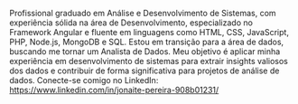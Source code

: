 Profissional graduado em Análise e Desenvolvimento de Sistemas, com experiência sólida na área de Desenvolvimento, especializado no Framework Angular e fluente em linguagens como HTML, CSS, JavaScript, PHP, Node.js, MongoDB e SQL. Estou em transição para a área de dados, buscando me tornar um Analista de Dados. Meu objetivo é aplicar minha experiência em desenvolvimento de sistemas para extrair insights valiosos dos dados e contribuir de forma significativa para projetos de análise de dados. Conecte-se comigo no LinkedIn: 
https://www.linkedin.com/in/jonaite-pereira-908b01231/



